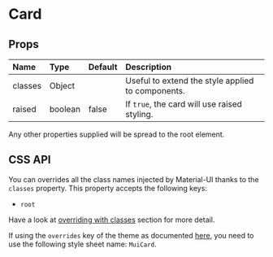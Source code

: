<!--- This documentation is automatically generated, do not try to edit it. -->

# Card



## Props
| Name | Type | Default | Description |
|:-----|:-----|:--------|:------------|
| classes | Object |  | Useful to extend the style applied to components. |
| raised | boolean | false | If `true`, the card will use raised styling. |

Any other properties supplied will be spread to the root element.

## CSS API

You can overrides all the class names injected by Material-UI thanks to the `classes` property.
This property accepts the following keys:
- `root`

Have a look at [overriding with classes](/customization/overrides#overriding-with-classes)
section for more detail.

If using the `overrides` key of the theme as documented
[here](/customization/themes#customizing-all-instances-of-a-component-type),
you need to use the following style sheet name: `MuiCard`.
